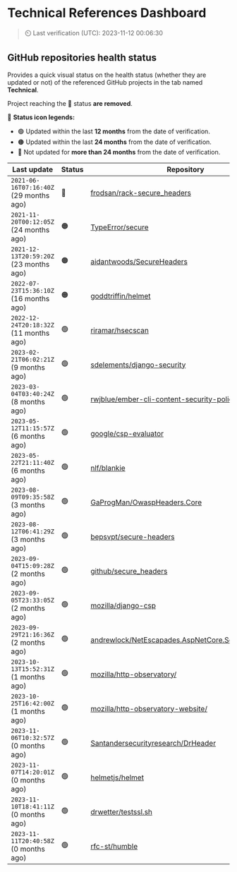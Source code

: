 
# Technical References Dashboard

> :timer_clock: Last verification (UTC): 2023-11-12 00:06:30

## GitHub repositories health status

Provides a quick visual status on the health status (whether they are updated or not) of the referenced GitHub projects in the tab named **Technical**.

Project reaching the :red_circle: status **are removed**.

:speech_balloon: **Status icon legends:**

* :green_circle: Updated within the last **12 months** from the date of verification.
* :orange_circle: Updated within the last **24 months** from the date of verification.
* :red_circle: Not updated for **more than 24 months** from the date of verification.

| Last update | Status | Repository |
| --- | --- | --- |
| `2021-06-16T07:16:40Z` (29 months ago) | :red_circle: | [frodsan/rack-secure_headers](https://github.com/frodsan/rack-secure_headers) |
| `2021-11-20T00:12:05Z` (24 months ago) | :orange_circle: | [TypeError/secure](https://github.com/TypeError/secure) |
| `2021-12-13T20:59:20Z` (23 months ago) | :orange_circle: | [aidantwoods/SecureHeaders](https://github.com/aidantwoods/SecureHeaders) |
| `2022-07-23T15:36:10Z` (16 months ago) | :orange_circle: | [goddtriffin/helmet](https://github.com/goddtriffin/helmet) |
| `2022-12-24T20:18:32Z` (11 months ago) | :green_circle: | [riramar/hsecscan](https://github.com/riramar/hsecscan) |
| `2023-02-21T06:02:21Z` (9 months ago) | :green_circle: | [sdelements/django-security](https://github.com/sdelements/django-security) |
| `2023-03-04T03:40:24Z` (8 months ago) | :green_circle: | [rwjblue/ember-cli-content-security-policy/](https://github.com/rwjblue/ember-cli-content-security-policy/) |
| `2023-05-12T11:15:57Z` (6 months ago) | :green_circle: | [google/csp-evaluator](https://github.com/google/csp-evaluator) |
| `2023-05-22T21:11:40Z` (6 months ago) | :green_circle: | [nlf/blankie](https://github.com/nlf/blankie) |
| `2023-08-09T09:35:58Z` (3 months ago) | :green_circle: | [GaProgMan/OwaspHeaders.Core](https://github.com/GaProgMan/OwaspHeaders.Core) |
| `2023-08-12T06:41:29Z` (3 months ago) | :green_circle: | [bepsvpt/secure-headers](https://github.com/bepsvpt/secure-headers) |
| `2023-09-04T15:09:28Z` (2 months ago) | :green_circle: | [github/secure_headers](https://github.com/github/secure_headers) |
| `2023-09-05T23:33:05Z` (2 months ago) | :green_circle: | [mozilla/django-csp](https://github.com/mozilla/django-csp) |
| `2023-09-29T21:16:36Z` (2 months ago) | :green_circle: | [andrewlock/NetEscapades.AspNetCore.SecurityHeaders](https://github.com/andrewlock/NetEscapades.AspNetCore.SecurityHeaders) |
| `2023-10-13T15:52:31Z` (1 months ago) | :green_circle: | [mozilla/http-observatory/](https://github.com/mozilla/http-observatory/) |
| `2023-10-25T16:42:00Z` (1 months ago) | :green_circle: | [mozilla/http-observatory-website/](https://github.com/mozilla/http-observatory-website/) |
| `2023-11-06T10:32:57Z` (0 months ago) | :green_circle: | [Santandersecurityresearch/DrHeader](https://github.com/Santandersecurityresearch/DrHeader) |
| `2023-11-07T14:20:01Z` (0 months ago) | :green_circle: | [helmetjs/helmet](https://github.com/helmetjs/helmet) |
| `2023-11-10T18:41:11Z` (0 months ago) | :green_circle: | [drwetter/testssl.sh](https://github.com/drwetter/testssl.sh) |
| `2023-11-11T20:40:58Z` (0 months ago) | :green_circle: | [rfc-st/humble](https://github.com/rfc-st/humble) |

